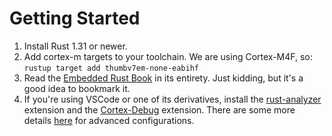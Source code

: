 # Getting Started

1. Install Rust 1.31 or newer.
2. Add cortex-m targets to your toolchain. We are using Cortex-M4F, so:
   `rustup target add thumbv7em-none-eabihf`
3. Read the [Embedded Rust Book](https://docs.rust-embedded.org/book) in its
   entirety. Just kidding, but it's a good idea to bookmark it.
4. If you're using VSCode or one of its derivatives, install the
   [rust-analyzer](https://rust-analyzer.github.io/) extension and the
   [Cortex-Debug](https://marketplace.visualstudio.com/items?itemName=marus25.cortex-debug)
   extension. There are some more details
   [here](https://github.com/rust-embedded/cortex-m-quickstart/blob/master/.vscode/README.md#customizing-for-other-targets)
   for advanced configurations.
